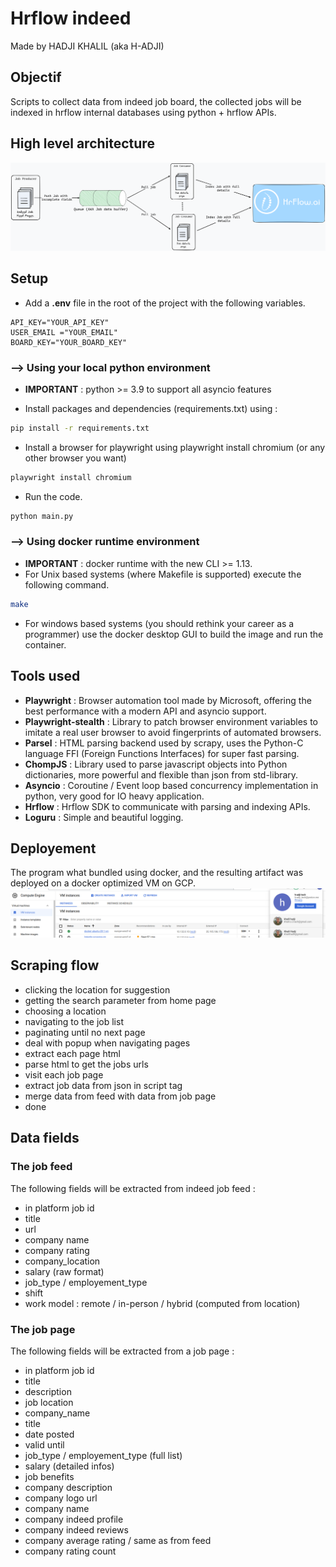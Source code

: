 # Hrflow indeed
<!-- ADD GITHUB URL -->
Made by HADJI KHALIL (aka H-ADJI)

## Objectif

Scripts to collect data from indeed job board, the collected jobs will be indexed in hrflow internal databases using python + hrflow APIs.

## High level architecture

![architecture image](/assets/indeed_crawler.png "architecture")

## Setup

- Add a  **.env**  file in the root of the project with the following variables.

```dosini
API_KEY="YOUR_API_KEY"
USER_EMAIL ="YOUR_EMAIL"
BOARD_KEY="YOUR_BOARD_KEY"
```

### --> Using your local python environment

- **IMPORTANT** : python >= 3.9 to support all asyncio features

- Install packages and dependencies (requirements.txt) using :

```sh
pip install -r requirements.txt
```

- Install a browser for playwright using playwright install chromium (or any other browser you want)

```sh
playwright install chromium
```

- Run the code.

```sh
python main.py
```

### --> Using docker runtime environment

- **IMPORTANT** : docker runtime with the new CLI >= 1.13.
- For Unix based systems (where Makefile is supported) execute the following command.

```sh
make
```

- For windows based systems (you should rethink your career as a programmer) use the docker desktop GUI to build the image and run the container.

## Tools used

- **Playwright** : Browser automation tool made by Microsoft, offering the best performance with a modern API and asyncio support.
- **Playwright-stealth** : Library to patch browser environment variables to imitate a real user browser to avoid fingerprints of automated browsers.
- **Parsel** : HTML parsing backend used by scrapy, uses the Python-C language FFI (Foreign Functions Interfaces) for super fast parsing.
- **ChompJS**  : Library used to parse javascript objects into Python dictionaries, more powerful and flexible than json from std-library.
- **Asyncio** : Coroutine / Event loop based concurrency implementation in python, very good for IO heavy application.
- **Hrflow** : Hrflow SDK to communicate with parsing and indexing APIs.
- **Loguru** : Simple and beautiful logging.

## Deployement

The program what bundled using docker, and the resulting artifact was deployed on a docker optimized VM on GCP.
![deployement](/assets/gcp_vm.png "gcp")

## Scraping flow

- clicking the location for suggestion
- getting the search parameter from home page
- choosing a location
- navigating to the job list
- paginating until no next page
- deal with popup when navigating pages
- extract each page html
- parse html to get the jobs urls
- visit each job page
- extract job data from json in script tag
- merge data from feed with data from job page
- done

## Data fields

### The job feed

The following fields will be extracted from indeed job feed :

- in platform job id
- title
- url
- company name
- company rating
- company_location
- salary (raw format)
- job_type / employement_type
- shift
- work model : remote / in-person / hybrid (computed from location)

### The job page

The following fields will be extracted from a job page :

- in platform job id
- title
- description
- job location
- company_name
- title
- date posted
- valid until
- job_type / employement_type (full list)
- salary (detailed infos)
- job benefits
- company description
- company logo url
- company name
- company indeed profile
- company indeed reviews
- company average rating / same as from feed
- company rating count
